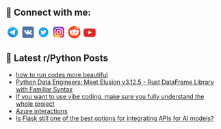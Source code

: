 ## 🔎 Connect with me:
[<img src="https://github.com/bullbesh/bullbesh/blob/main/images/Telegram.png" width="32" height="32" />](https://t.me/bullbesh)
[<img src="https://github.com/bullbesh/bullbesh/blob/main/images/VK.png" width="32" height="32" />](https://vk.com/bullbesh)
[<img src="https://github.com/bullbesh/bullbesh/blob/main/images/Twitter.png" width="32" height="32" />](https://twitter.com/bullbesh1)
[<img src="https://github.com/bullbesh/bullbesh/blob/main/images/Instagram.png" width="32" height="32" />](https://www.instagram.com/bullbesh)
[<img src="https://github.com/bullbesh/bullbesh/blob/main/images/Reddit.png" width="32" height="32" />](https://www.reddit.com/user/bullbesh)
[<img src="https://github.com/bullbesh/bullbesh/blob/main/images/YouTube.png" width="32" height="32" />](https://www.youtube.com/channel/UCtfjRs6uzgq5mfm8S06WTcg)

## 📕 Latest r/Python Posts
<!-- BLOG-POST-LIST:START -->
- [how to run codes more beautiful](https://www.reddit.com/r/Python/comments/1md3jg9/how_to_run_codes_more_beautiful/)
- [Python Data Engineers: Meet Elusion v3.12.5 - Rust DataFrame Library with Familiar Syntax](https://www.reddit.com/r/Python/comments/1md030c/python_data_engineers_meet_elusion_v3125_rust/)
- [If you want to use vibe coding, make sure you fully understand the whole project](https://www.reddit.com/r/Python/comments/1md01j6/if_you_want_to_use_vibe_coding_make_sure_you/)
- [Azure interactions](https://www.reddit.com/r/Python/comments/1mczicz/azure_interactions/)
- [Is Flask still one of the best options for integrating APIs for AI models?](https://www.reddit.com/r/Python/comments/1mct7ds/is_flask_still_one_of_the_best_options_for/)
<!-- BLOG-POST-LIST:END -->
